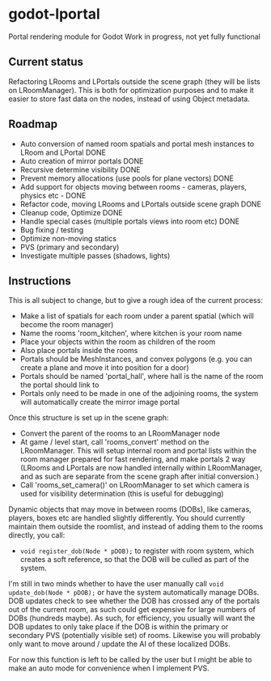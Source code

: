 # godot-lportal
Portal rendering module for Godot
Work in progress, not yet fully functional

## Current status
Refactoring LRooms and LPortals outside the scene graph (they will be lists on LRoomManager). This is both for optimization purposes and to make it easier to store fast data on the nodes, instead of using Object metadata.

## Roadmap
* Auto conversion of named room spatials and portal mesh instances to LRoom and LPortal DONE
* Auto creation of mirror portals DONE
* Recursive determine visibility DONE
* Prevent memory allocations (use pools for plane vectors) DONE
* Add support for objects moving between rooms - cameras, players, physics etc - DONE
* Refactor code, moving LRooms and LPortals outside scene graph DONE
* Cleanup code, Optimize DONE
* Handle special cases (multiple portals views into room etc) DONE
* Bug fixing / testing
* Optimize non-moving statics
* PVS (primary and secondary)
* Investigate multiple passes (shadows, lights)

## Instructions
This is all subject to change, but to give a rough idea of the current process:

* Make a list of spatials for each room under a parent spatial (which will become the room manager)
* Name the rooms 'room_kitchen', where kitchen is your room name
* Place your objects within the room as children of the room
* Also place portals inside the rooms
* Portals should be MeshInstances, and convex polygons (e.g. you can create a plane and move it into position for a door)
* Portals should be named 'portal_hall', where hall is the name of the room the portal should link to
* Portals only need to be made in one of the adjoining rooms, the system will automatically create the mirror image portal

Once this structure is set up in the scene graph:
* Convert the parent of the rooms to an LRoomManager node
* At game / level start, call 'rooms_convert' method on the LRoomManager. This will setup internal room and portal lists within the room manager prepared for fast rendering, and make portals 2 way (LRooms and LPortals are now handled internally within LRoomManager, and as such are separate from the scene graph after initial conversion.)
* Call 'rooms_set_camera()' on LRoomManager to set which camera is used for visibility determination (this is useful for debugging)

Dynamic objects that may move in between rooms (DOBs), like cameras, players, boxes etc are handled slightly differently. You should currently maintain them outside the roomlist, and instead of adding them to the rooms directly, you call:
* `void register_dob(Node * pDOB);`
to register with room system, which creates a soft reference, so that the DOB will be culled as part of the system.

I'm still in two minds whether to have the user manually call
`void update_dob(Node * pDOB);`
or have the system automatically manage DOBs. DOB updates check to see whether the DOB has crossed any of the portals out of the current room, as such could get expensive for large numbers of DOBs (hundreds maybe). As such, for efficiency, you usually will want the DOB updates to only take place if the DOB is within the primary or secondary PVS (potentially visible set) of rooms. Likewise you will probably only want to move around / update the AI of these localized DOBs.

For now this function is left to be called by the user but I might be able to make an auto mode for convenience when I implement PVS.
